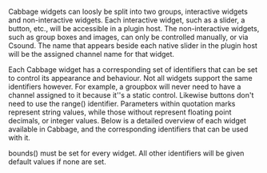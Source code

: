 Cabbage widgets can loosly be split into two groups, interactive widgets and non-interactive widgets. Each interactive widget, such as a slider, a button, etc., will be accessible in a plugin host. The non-interactive widgets, such as group boxes and images, can only be controlled manually, or via Csound. The name that appears beside each native slider in the plugin host will be the assigned channel name for that widget. 

Each Cabbage widget has a corresponding set of identifiers that can be set to control its appearance and behaviour. Not all widgets support the same identifiers however. For example, a groupbox will never need to have a channel assigned to it because it''s a static control. Likewise buttons don't need to use the range() identifier. Parameters within quotation marks represent string values, while those without represent floating point decimals, or integer values. Below is a detailed overview of each widget available in Cabbage, and the corresponding identifiers that can be used with it.

bounds() must be set for every widget. All other identifiers will be given default values if none are set.  